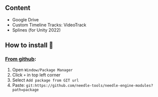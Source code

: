 ## Content

- Google Drive
- Custom Timeline Tracks: VideoTrack
- Splines (for Unity 2022)

## How to install 💽

### [From github](https://docs.unity3d.com/Manual/upm-ui-giturl.html):
1) Open ``Window/Package Manager``
2) Click ``+`` in top left corner
3) Select ``Add package from GIT url``
4) Paste: ``git:https://github.com/needle-tools/needle-engine-modules?path=package``
